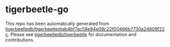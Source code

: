 # tigerbeetle-go
This repo has been automatically generated from [tigerbeetledb/tigerbeetle@ab4bf7ac58e84e08c22f00466b7730a24809f22c](https://github.com/tigerbeetledb/tigerbeetle/commit/ab4bf7ac58e84e08c22f00466b7730a24809f22c). Please see [tigerbeetledb/tigerbeetle](https://github.com/tigerbeetledb/tigerbeetle) for documentation and contributions.
